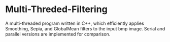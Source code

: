 # Multi-Threded-Filtering
A multi-threaded program written in C++, which efficiently applies Smoothing, Sepia, and GlobalMean filters to the input bmp image. Serial and parallel versions are implemented for comparison.
